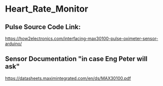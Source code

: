 # Heart_Rate_Monitor

## Pulse Source Code Link:

https://how2electronics.com/interfacing-max30100-pulse-oximeter-sensor-arduino/


## Sensor Documentation "in case Eng Peter will ask"

https://datasheets.maximintegrated.com/en/ds/MAX30100.pdf